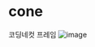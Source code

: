 # cone
코딩네컷 프레임
![image](https://user-images.githubusercontent.com/79620776/216773744-3f8403d0-1c59-4c4d-9970-2167dcdf8452.png)
